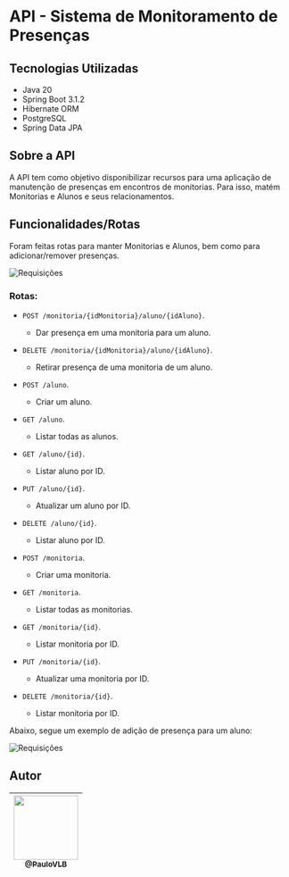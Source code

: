 # API - Sistema de Monitoramento de Presenças

## Tecnologias Utilizadas
- Java 20
- Spring Boot 3.1.2
- Hibernate ORM
- PostgreSQL
- Spring Data JPA

## Sobre a API

A API tem como objetivo disponibilizar recursos para uma aplicação de manutenção de presenças em encontros de monitorias. Para isso, matém Monitorias e Alunos e seus relacionamentos.

## Funcionalidades/Rotas

Foram feitas rotas para manter Monitorias e Alunos, bem como para adicionar/remover presenças.

![Requisições](https://drive.google.com/uc?export=view&id=1S57NVVab1vKtSpfTJNux4iYv5Uv0uOZ5)

### Rotas:

- ```POST /monitoria/{idMonitoria}/aluno/{idAluno}```. 
    - Dar presença em uma monitoria para um aluno.
- ```DELETE /monitoria/{idMonitoria}/aluno/{idAluno}```. 
    - Retirar presença de uma monitoria de um aluno.

- ```POST /aluno```. 
    - Criar um aluno.
- ```GET /aluno```.
    - Listar todas as alunos.
- ```GET /aluno/{id}```.
    - Listar aluno por ID.
- ```PUT /aluno/{id}```.
    - Atualizar um aluno por ID.
- ```DELETE /aluno/{id}```.
    - Listar aluno por ID.

- ```POST /monitoria```. 
    - Criar uma monitoria.
- ```GET /monitoria```.
    - Listar todas as monitorias.
- ```GET /monitoria/{id}```.
    - Listar monitoria por ID.
- ```PUT /monitoria/{id}```.
    - Atualizar uma monitoria por ID.
- ```DELETE /monitoria/{id}```.
    - Listar monitoria por ID.

Abaixo, segue um exemplo de adição de presença para um aluno:

![Requisições](https://drive.google.com/uc?export=view&id=1guicuPOslWIgxsfLAnhMyuFhqLRHF0Bv)


## Autor

| [<img src="https://avatars3.githubusercontent.com/u/31678236?s=400&v=4" width=115><br><sub>@PauloVLB</sub>](https://github.com/PauloVLB) | 
| :---: | 